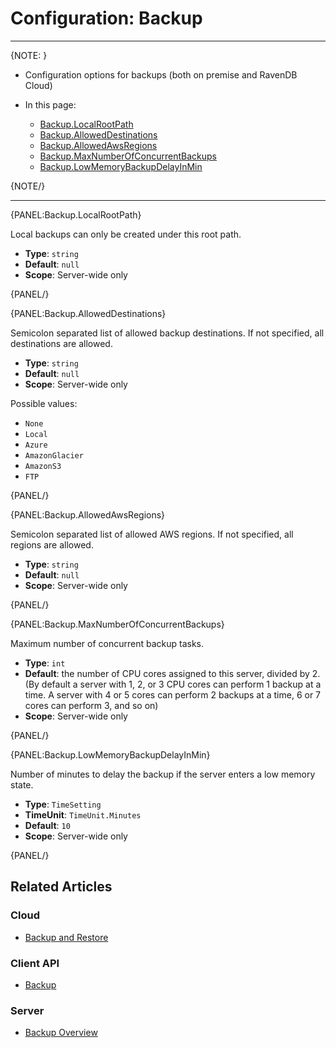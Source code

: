 # Configuration: Backup

---

{NOTE: }

* Configuration options for backups (both on premise and RavenDB Cloud)  

* In this page:  
    * [Backup.LocalRootPath](../../server/configuration/backup-configuration#Backup.localrootpath)  
    * [Backup.AllowedDestinations](../../server/configuration/backup-configuration#Backup.alloweddestinations)  
    * [Backup.AllowedAwsRegions](../../server/configuration/backup-configuration#Backup.allowedawsregions)  
    * [Backup.MaxNumberOfConcurrentBackups](../../server/configuration/backup-configuration#Backup.maxnumberofconcurrentbackups)  
    * [Backup.LowMemoryBackupDelayInMin](../../server/configuration/backup-configuration#Backup.lowmemorybackupdelayinmin)  

{NOTE/}

---

{PANEL:Backup.LocalRootPath}

Local backups can only be created under this root path.  

- **Type**: `string`  
- **Default**: `null`  
- **Scope**: Server-wide only  

{PANEL/}

{PANEL:Backup.AllowedDestinations}

Semicolon separated list of allowed backup destinations. If not specified, all destinations are allowed.   

- **Type**: `string`  
- **Default**: `null`  
- **Scope**: Server-wide only  

Possible values:  

- `None`  
- `Local`  
- `Azure`  
- `AmazonGlacier`  
- `AmazonS3`  
- `FTP`  

{PANEL/}

{PANEL:Backup.AllowedAwsRegions}

Semicolon separated list of allowed AWS regions. If not specified, all regions are allowed.  

- **Type**: `string`  
- **Default**: `null`  
- **Scope**: Server-wide only  

{PANEL/}

{PANEL:Backup.MaxNumberOfConcurrentBackups}

Maximum number of concurrent backup tasks.  

- **Type**: `int`  
- **Default**: the number of CPU cores assigned to this server, divided by 2.  
  (By default a server with 1, 2, or 3 CPU cores can perform 1 backup at a time. A server with 4 or 5 cores can perform 2 backups at a time, 6 or 7 cores can perform 3, and so on)
- **Scope**: Server-wide only  

{PANEL/}

{PANEL:Backup.LowMemoryBackupDelayInMin}

Number of minutes to delay the backup if the server enters a low memory state.  

- **Type**: `TimeSetting`  
- **TimeUnit**: `TimeUnit.Minutes`  
- **Default**: `10`  
- **Scope**: Server-wide only  

{PANEL/}

## Related Articles  

### Cloud  
- [Backup and Restore](../../cloud/cloud-backup-and-restore)  

### Client API  
- [Backup](../../client-api/operations/maintenance/backup/backup)  

### Server  
- [Backup Overview](../../server/ongoing-tasks/backup-overview)  
